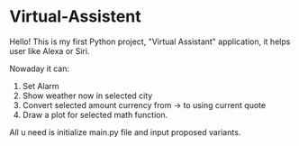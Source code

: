 # Virtual-Assistent
Hello! This is my first Python project, "Virtual Assistant" application, it helps user like Alexa or Siri.

Nowaday it can:
1) Set Alarm
2) Show weather now in selected city
3) Convert selected amount currency from -> to using current quote
4) Draw a plot for selected math function.

All u need is initialize main.py file and input proposed variants.
